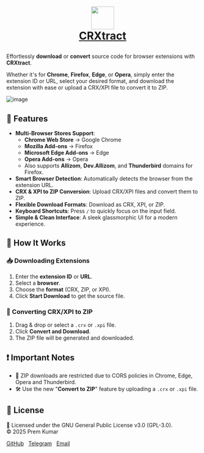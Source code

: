 <h1 align="center">
  
<a href="https://prem-k-r.github.io/CodeDiveify/"><img src="https://github.com/user-attachments/assets/b62e9244-673f-4d55-87b9-a0bf3aa100dd" width="60"></a>
<br>
[CRXtract](https://prem-k-r.github.io/CRXtract/)
</h1>

Effortlessly **download** or **convert** source code for browser extensions with **CRXtract**.

Whether it's for **Chrome**, **Firefox**, **Edge**, or **Opera**, simply enter the extension ID or URL, select your desired format, and download the extension with ease or upload a CRX/XPI file to convert it to ZIP.

![image](https://github.com/user-attachments/assets/e689499c-74b4-480d-9384-c58336ff6c39)

## 🚀 Features

- **Multi-Browser Stores Support**:
  - **Chrome Web Store** → Google Chrome
  - **Mozilla Add-ons** → Firefox
  - **Microsoft Edge Add-ons** → Edge
  - **Opera Add-ons** → Opera
  - Also supports **Allizom**, **Dev.Allizom**, and **Thunderbird** domains for Firefox.
- **Smart Browser Detection**: Automatically detects the browser from the extension URL.
- **CRX & XPI to ZIP Conversion**: Upload CRX/XPI files and convert them to ZIP.
- **Flexible Download Formats**: Download as CRX, XPI, or ZIP.
- **Keyboard Shortcuts**: Press `/` to quickly focus on the input field.
- **Simple & Clean Interface**: A sleek glassmorphic UI for a modern experience.

## 🔹 How It Works

### **📥 Downloading Extensions**

1. Enter the **extension ID** or **URL**.
2. Select a **browser**.
3. Choose the **format** (CRX, ZIP, or XPI).
4. Click **Start Download** to get the source file.

### **🔄 Converting CRX/XPI to ZIP**

1. Drag & drop or select a `.crx` or `.xpi` file.
2. Click **Convert and Download**.
3. The ZIP file will be generated and downloaded.

## ❗ Important Notes

- 🚫 ZIP downloads are restricted due to CORS policies in Chrome, Edge, Opera and Thunderbird.
- 🛠️ Use the new "**Convert to ZIP**" feature by uploading a `.crx` or `.xpi` file.

## 📜 License

📄 Licensed under the GNU General Public License v3.0 (GPL-3.0).  
© 2025 Prem Kumar

[GitHub](https://github.com/prem-k-r) &nbsp; [Telegram](https://t.me/prem12321kumar) &nbsp; [Email](mailto:prem12321kumar@gmail.com)
